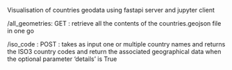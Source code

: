 Visualisation of countries geodata using fastapi server and jupyter client

/all_geometries: GET : retrieve all the contents of the countries.geojson file in one go

/iso_code : POST :  takes as input one or multiple country names and returns the ISO3 country codes and return the associated geographical data when the optional parameter ‘details’ is True